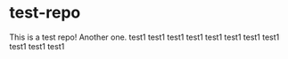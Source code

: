 # test-repo
This is a test repo!
Another one.
test1
test1
test1
test1
test1
test1
test1
test1
test1
test1
test1
